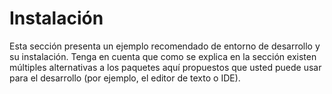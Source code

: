 # Instalación

Esta sección presenta un ejemplo recomendado de entorno de desarrollo y su instalación. Tenga en cuenta que como se explica en la sección <span class="ch-intro-dev-env"></span> existen múltiples alternativas a los paquetes aquí propuestos que usted puede usar para el desarrollo (por ejemplo, el editor de texto o IDE).

<!-- Habilitacion del enumeramiento de referencias -->

<div class="refs-ch"></div>
